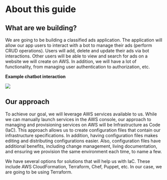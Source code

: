 # About this guide

## What are we building?

We are going to be building a classified ads application. The application will allow our app users to interact with a bot to manage their ads (perform CRUD operations). Users will add, delete and update their ads via bot interactions. Other users will be able to view and search for ads on a website we will create on AWS. In addition, we will have a lot of functionality, from managing user authentication to authorization, etc.


**Example chatbot interaction**

[![](https://mermaid.ink/img/pako:eNqVU11v00AQ_CujExWJsPOFePFDKhoH2gckSBtVVczD4Vs3Vs93xncGoiT_nbXdloASVZwfvLc7mp0dr7citYpEJM7OcF_Jco2bODF8ac773mwt_YX1WF71_2QRhlPMtrdcw8bWFXLjyfjz_TNk1kB2aUXS0w7xatZGn63zVy306z9ILqsd5qsFv0-j6lK1fB9WyzY6jVSkqUF-XMVt9BcSSExiHH2vyaQU55LnLpo0cFkX0oTT6RueOcIl6bLL85Vpp2FbjxDbZm78lMbDW3RzBuj0BWimCWArdDIgUXL_82MtOmOONmnsfe3g1wSfe02wWef2SbJPMr2w9gHjSSLQm4zG7_oI8eV2vri542Bu7nXu1ugtr_svdVTk0iovfW7Ny30XlNXVN6Ym9T8akLFF1ugNXk1Go8FxSbbWqjVb5w8EJ3_QgRhsyA2NPaaJKyc-naEB7pgwlQaODujA67z2vnTRcEi_ZFFqGqS2GI4nb5uF6R4cHBGIgqpC5or_n227WILNKygREYeKMllrn4jE7Bnabcdc5d5WIsqkdhQIWXt7vTGpiHxV0xPocScfUfvfG2EmEA)](https://mermaid.live/edit#pako:eNqVU11v00AQ_CujExWJsPOFePFDKhoH2gckSBtVVczD4Vs3Vs93xncGoiT_nbXdloASVZwfvLc7mp0dr7citYpEJM7OcF_Jco2bODF8ac773mwt_YX1WF71_2QRhlPMtrdcw8bWFXLjyfjz_TNk1kB2aUXS0w7xatZGn63zVy306z9ILqsd5qsFv0-j6lK1fB9WyzY6jVSkqUF-XMVt9BcSSExiHH2vyaQU55LnLpo0cFkX0oTT6RueOcIl6bLL85Vpp2FbjxDbZm78lMbDW3RzBuj0BWimCWArdDIgUXL_82MtOmOONmnsfe3g1wSfe02wWef2SbJPMr2w9gHjSSLQm4zG7_oI8eV2vri542Bu7nXu1ugtr_svdVTk0iovfW7Ny30XlNXVN6Ym9T8akLFF1ugNXk1Go8FxSbbWqjVb5w8EJ3_QgRhsyA2NPaaJKyc-naEB7pgwlQaODujA67z2vnTRcEi_ZFFqGqS2GI4nb5uF6R4cHBGIgqpC5or_n227WILNKygREYeKMllrn4jE7Bnabcdc5d5WIsqkdhQIWXt7vTGpiHxV0xPocScfUfvfG2EmEA)

## Our approach

To achieve our goal, we will leverage AWS services available to us. While we can manually launch services in the AWS console, our approach to managing and provisioning services on AWS will be Infrastructure as Code (IaC). This approach allows us to create configuration files that contain our infrastructure specifications. In addition, having configuration files makes editing and distributing configurations easier. Also, configuration files have additional benefits, including change management, living documentation, and ensuring we provision the same environment each time, to name a few.

We have several options for solutions that will help us with IaC. These include AWS CloudFormation, Terraform, Chef, Puppet, etc. In our case, we are going to be using Terraform.
